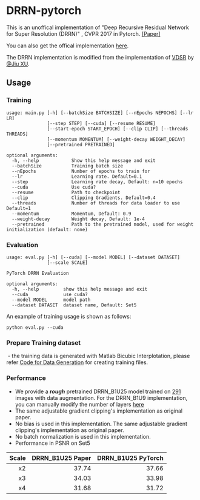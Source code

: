 # DRRN-pytorch
This is an unoffical implementation of "Deep Recursive Residual Network for Super Resolution (DRRN)" , CVPR 2017 in Pytorch. [[Paper]](http://cvlab.cse.msu.edu/pdfs/Tai_Yang_Liu_CVPR2017.pdf) 

You can also get the offical implementation [here](https://github.com/tyshiwo/DRRN_CVPR17).

The DRRN implementation is modified from the implementation of [VDSR](https://cv.snu.ac.kr/research/VDSR/) by [@Jiu XU](https://github.com/twtygqyy/pytorch-vdsr).

## Usage
### Training
```
usage: main.py [-h] [--batchSize BATCHSIZE] [--nEpochs NEPOCHS] [--lr LR]
               [--step STEP] [--cuda] [--resume RESUME]
               [--start-epoch START_EPOCH] [--clip CLIP] [--threads THREADS]
               [--momentum MOMENTUM] [--weight-decay WEIGHT_DECAY]
               [--pretrained PRETRAINED]
               
optional arguments:
  -h, --help            Show this help message and exit
  --batchSize           Training batch size
  --nEpochs             Number of epochs to train for
  --lr                  Learning rate. Default=0.1
  --step                Learning rate decay, Default: n=10 epochs
  --cuda                Use cuda?
  --resume              Path to checkpoint
  --clip                Clipping Gradients. Default=0.4
  --threads             Number of threads for data loader to use Default=1
  --momentum            Momentum, Default: 0.9
  --weight-decay        Weight decay, Default: 1e-4
  --pretrained          Path to the pretrained model, used for weight initialization (default: none)
```

### Evaluation
```
usage: eval.py [-h] [--cuda] [--model MODEL] [--dataset DATASET]
               [--scale SCALE]

PyTorch DRRN Evaluation

optional arguments:
  -h, --help         show this help message and exit
  --cuda             use cuda?
  --model MODEL      model path
  --dataset DATASET  dataset name, Default: Set5
```
An example of training usage is shown as follows:
```
python eval.py --cuda
```

### Prepare Training dataset
  - the training data is generated with Matlab Bicubic Interplotation, please refer [Code for Data Generation](/data/generate_trainingset_x234.m) for creating training files.
  
### Performance
  - We provide a ***rough*** pretrained DRRN_B1U25 model trained on [291](/data/Train_291) images with data augmentation. For the DRRN_B1U9 implementation, you can manually modify the number of layers [here](/drrn.py#L26:18)
  - The same adjustable gradient clipping's implementation as original paper.
  - No bias is used in this implementation. The same adjustable gradient clipping's implementation as original paper.
  - No batch normalization is used in this implementation.
  - Performance in PSNR on Set5 
  
| Scale   | DRRN_B1U25 Paper | DRRN_B1U25 PyTorch|
| -------:| ----------------:| -----------------:|
| x2      | 37.74            | 37.66             |
| x3      | 34.03            | 33.98             |
| x4      | 31.68            | 31.72             |

